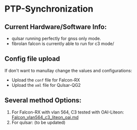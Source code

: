 # PTP-Synchronization

## Current Hardware/Software Info:
* qulsar running perfectly for gnss only mode.
* fibrolan falcon is currently able to run for c3 mode/

## Config file upload
If don't want to manullay change the values and configurations:
* Upload the `conf` file for Falcon-RX
* Upload the `xml` file for Qulsar-QG2

## Several method Options:
1. For Falcon-RX with vlan 564, C3 tested with OAI-Liteon: [Falcon_vlan564_c3_liteon_oai.md](./docs/Falcon_vlan564_c3_liteon_oai.md)
2. For qulsar: (to be updated)